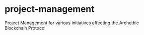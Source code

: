# project-management
Project Management for various initiatives affecting the Archethic Blockchain Protocol
